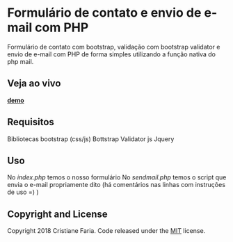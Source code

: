 # Formulário de contato e envio de e-mail com PHP

Formulário de contato com bootstrap, validação com bootstrap validator e envio de e-mail com PHP de forma simples utilizando a função nativa do php mail.

## Veja ao vivo

**[demo](http://cristianefaria.com/demo/formulario-php/)**

## Requisitos

Bibliotecas bootstrap (css/js)
Bottstrap Validator js
Jquery

## Uso

No *index.php* temos o nosso formulário
No *sendmail.php* temos o script que envia o e-mail propriamente dito (há comentários nas linhas com instruções de uso =) )





## Copyright and License

Copyright 2018 Cristiane Faria. Code released under the [MIT](https://github.com/cristiianefaria/formulario-de-contato-php/blob/master/LICENSE) license.
